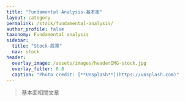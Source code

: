 ```yaml
---
title: "Fundamental Analysis-基本面"
layout: category
permalink: /stock/fundamental-analysis/
author_profile: false
taxonomy: Fundamental analysis
sidebar:
  title: "Stock-股票"
  nav: stock
header:
  overlay_image: /assets/images/headerIMG-stock.jpg
  overlay_filter: 0.8
  caption: "Photo credit: [**Unsplash**](https://unsplash.com)"
---
```


> 基本面相關文章
<!--stackedit_data:
eyJoaXN0b3J5IjpbMTYyMzAwODY5OF19
-->